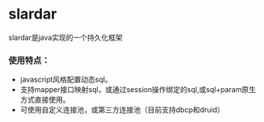 # slardar
slardar是java实现的一个持久化框架
### 使用特点：
 * javascript风格配置动态sql。
 * 支持mapper接口映射sql，或通过session操作绑定的sql,或sql+param原生方式直接使用。
 * 可使用自定义连接池，或第三方连接池（目前支持dbcp和druid）